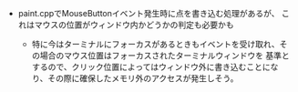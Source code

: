 - paint.cppでMouseButtonイベント発生時に点を書き込む処理があるが、
これはマウスの位置がウィンドウ内かどうかの判定も必要かも

    - 特に今はターミナルにフォーカスがあるときもイベントを受け取れ、その場合のマウス位置はフォーカスされたターミナルウィンドウを
    基準とするので、クリック位置によってはウィンドウ外に書き込むことになり、その際に確保したメモリ外のアクセスが発生しそう。
